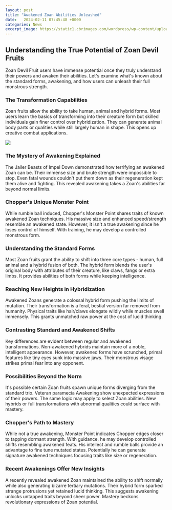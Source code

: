 ```yaml
---
layout: post
title: "Awakened Zoan Abilities Unleashed"
date:   2024-02-11 07:45:48 +0000
categories: News
excerpt_image: https://static1.cbrimages.com/wordpress/wp-content/uploads/2023/01/kaido.jpg
---
```

## Understanding the True Potential of Zoan Devil Fruits

Zoan Devil Fruit users have immense potential once they truly understand their powers and awaken their abilities. Let's examine what's known about the standard forms, awakening, and how users can unleash their full monstrous strength.

### The Transformation Capabilities 

Zoan fruits allow the ability to take human, animal and hybrid forms. Most users learn the basics of transforming into their creature form but skilled individuals gain finer control over hybridization. They can generate animal body parts or qualities while still largely human in shape. This opens up creative combat applications.


![](https://static1.cbrimages.com/wordpress/wp-content/uploads/2023/01/kaido.jpg)
### The Mystery of Awakening Explained

The Jailer Beasts of Impel Down demonstrated how terrifying an awakened Zoan can be. Their immense size and brute strength were impossible to stop. Even fatal wounds couldn't put them down as their regeneration kept them alive and fighting. This revealed awakening takes a Zoan's abilities far beyond normal limits.

### Chopper's Unique Monster Point 

While rumble ball induced, Chopper's Monster Point shares traits of known awakened Zoan techniques. His massive size and enhanced speed/strength resemble an awakened state. However, it isn't a true awakening since he loses control of himself. With training, he may develop a controlled monstrous form.

### Understanding the Standard Forms  

Most Zoan fruits grant the ability to shift into three core types - human, full animal and a hybrid fusion of both. The hybrid form blends the user's original body with attributes of their creature, like claws, fangs or extra limbs. It provides abilities of both forms while keeping intelligence.

### Reaching New Heights in Hybridization

Awakened Zoans generate a colossal hybrid form pushing the limits of mutation. Their transformation is a feral, bestial version far removed from humanity. Physical traits like hair/claws elongate wildly while muscles swell immensely. This grants unmatched raw power at the cost of lucid thinking. 

### Contrasting Standard and Awakened Shifts

Key differences are evident between regular and awakened transformations. Non-awakened hybrids maintain more of a noble, intelligent appearance. However, awakened forms have scrunched, primal features like tiny eyes sunk into massive jaws. Their monstrous visage strikes primal fear into any opponent.

### Possibilities Beyond the Norm 

It's possible certain Zoan fruits spawn unique forms diverging from the standard trio. Veteran paramecia Awakening show unexpected expressions of their powers. The same logic may apply to select Zoan abilities. New hybrids or full transformations with abnormal qualities could surface with mastery.

### Chopper's Path to Mastery

While not a true awakening, Monster Point indicates Chopper edges closer to tapping dormant strength. With guidance, he may develop controlled shifts resembling awakened feats. His intellect and rumble balls provide an advantage to fine tune mutated states. Potentially he can generate signature awakened techniques focusing traits like size or regeneration. 

### Recent Awakenings Offer New Insights  

A recently revealed awakened Zoan maintained the ability to shift normally while also generating bizarre tertiary mutations. Their hybrid form sparked strange protrusions yet retained lucid thinking. This suggests awakening unlocks untapped traits beyond sheer power. Mastery beckons revolutionary expressions of Zoan potential.